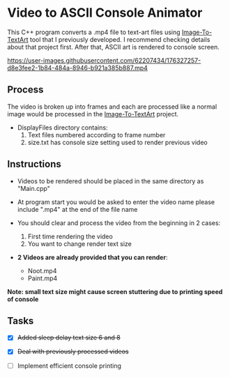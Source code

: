 # Video to ASCII Console Animator

This C++ program converts a .mp4 file to text-art files using [Image-To-TextArt](https://github.com/FahdSeddik/Image-To-TextArt) tool that I previously developed.
I recommend checking details about that project first. After that, ASCII art is rendered to console screen.



 https://user-images.githubusercontent.com/62207434/176327257-d8e3fee2-1b84-484a-8946-b921a385b887.mp4



## Process

The video is broken up into frames and each are processed like a normal image would be processed in the [Image-To-TextArt](https://github.com/FahdSeddik/Image-To-TextArt)
project.

- DisplayFiles directory contains:
    1. Text files numbered according to frame number
    2. size.txt has console size setting used to render previous video

## Instructions

- Videos to be rendered should be placed in the same directory as "Main.cpp"  
- At program start you would be asked to enter the video name please include ".mp4" at the end of the file name  
- You should clear and process the video from the beginning in 2 cases:  
    1. First time rendering the video
    2. You want to change render text size 

- **2 Videos are already provided that you can render**:  
    - Noot.mp4  
    - Paint.mp4
    
 **Note: small text size might cause screen stuttering due to printing speed of console**  
 ## Tasks
 
 - [x] <s>Added sleep delay text size 6 and 8</s>
 - [x] <s>Deal with previously processed videos</s>
 - [ ] Implement efficient console printing

